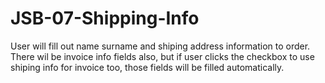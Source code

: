 # JSB-07-Shipping-Info

User will fill out name surname and shiping address information to order. There wil be invoice info fields also, but if user clicks the checkbox to use shiping info for invoice too, those fields will be filled automatically.
